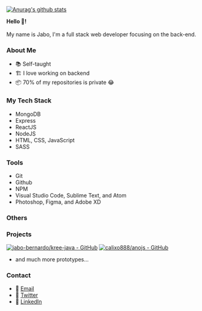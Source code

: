 [![Anurag's github stats](https://github-readme-stats.vercel.app/api?username=jabo-bernardo&show_icons=true&theme=radical)](https://github.com/jabo-bernardo/)

<b>Hello 👋!</b><br><br>
My name is Jabo, I'm a full stack web developer focusing on the back-end.

### About Me
- 📚 Self-taught
- 🏗 I love working on backend
- 📦 70% of my repositories is private 😂

### My Tech Stack
- MongoDB
- Express
- ReactJS
- NodeJS
- HTML, CSS, JavaScript
- SASS

### Tools
- Git
- Github
- NPM
- Visual Studio Code, Sublime Text, and Atom
- Photoshop, Figma, and Adobe XD

### Others


### Projects
[![jabo-bernardo/kree-java - GitHub](https://gh-card.dev/repos/jabo-bernardo/kree-java.svg)](https://github.com/jabo-bernardo/kree-java)
[![calixo888/anojs - GitHub](https://gh-card.dev/repos/calixo888/anojs.svg)](https://github.com/calixo888/anojs)
- and much more prototypes...

### Contact
- 📩 [Email](mailto://joelvincent.work@gmail.com)
- 🐤 [Twitter](https://twitter.com/codejabo)
- 💼 [LinkedIn](https://www.linkedin.com/in/codejabo)
